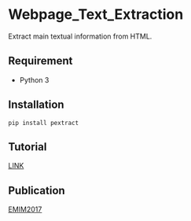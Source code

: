 # Webpage_Text_Extraction

Extract main textual information from HTML.

## Requirement

* Python 3

## Installation

```shell
pip install pextract
```

## Tutorial

[LINK](http://lvqingsong.info/extract-main-textual-information-from-html/)

## Publication

[EMIM2017](https://www.researchgate.net/publication/318391632_An_Algorithm_to_Extract_and_Judge_the_Main_Text_Based_on_the_Law_of_Total_Probability)

